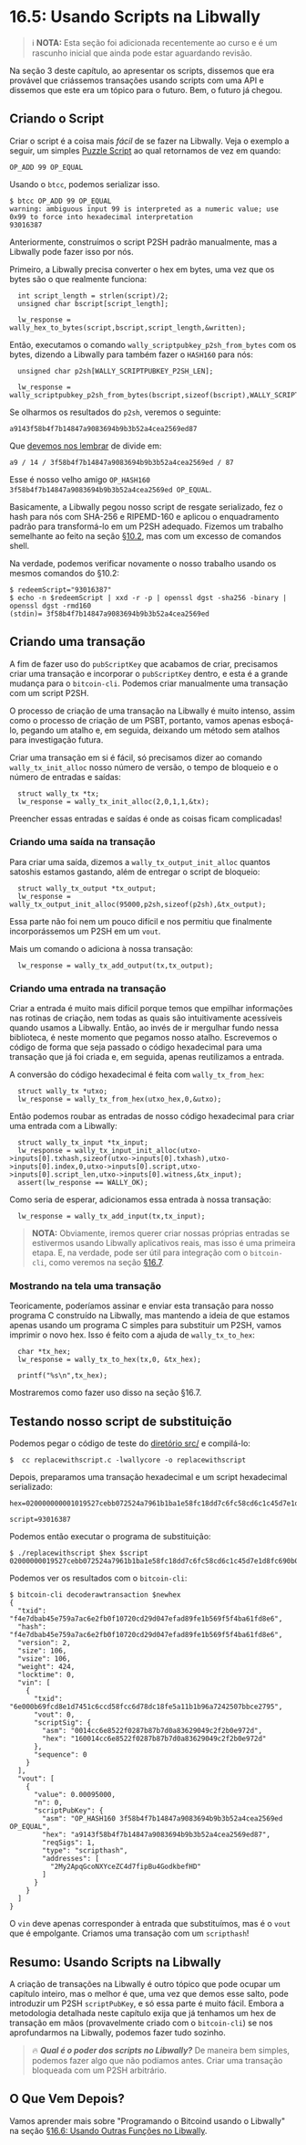 # 16.5: Usando Scripts na Libwally

> :information_source: **NOTA:** Esta seção foi adicionada recentemente ao curso e é um rascunho inicial que ainda pode estar aguardando revisão.

Na seção 3 deste capítulo, ao apresentar os scripts, dissemos que era provável que criássemos transações usando scripts com uma API e dissemos que este era um tópico para o futuro. Bem, o futuro já chegou.

## Criando o Script

Criar o script é a coisa mais _fácil_ de se fazer na Libwally. Veja o exemplo a seguir, um simples [Puzzle Script](13_1_Writing_Puzzle_Scripts.md) ao qual retornamos de vez em quando:
```
OP_ADD 99 OP_EQUAL
```
Usando o `btcc`, podemos serializar isso.
```
$ btcc OP_ADD 99 OP_EQUAL
warning: ambiguous input 99 is interpreted as a numeric value; use 0x99 to force into hexadecimal interpretation
93016387
```
Anteriormente, construímos o script P2SH padrão manualmente, mas a Libwally pode fazer isso por nós.

Primeiro, a Libwally precisa converter o hex em bytes, uma vez que os bytes são o que realmente funciona:
```
  int script_length = strlen(script)/2;
  unsigned char bscript[script_length];
    
  lw_response = wally_hex_to_bytes(script,bscript,script_length,&written);
```
Então, executamos o comando `wally_scriptpubkey_p2sh_from_bytes` com os bytes, dizendo a Libwally para também fazer o `HASH160` para nós:
```
  unsigned char p2sh[WALLY_SCRIPTPUBKEY_P2SH_LEN];
          
  lw_response = wally_scriptpubkey_p2sh_from_bytes(bscript,sizeof(bscript),WALLY_SCRIPT_HASH160,p2sh,WALLY_SCRIPTPUBKEY_P2SH_LEN,&written);
```
Se olharmos os resultados do `p2sh`, veremos o seguinte:
```
a9143f58b4f7b14847a9083694b9b3b52a4cea2569ed87
```
Que [devemos nos lembrar](10_2_Building_the_Structure_of_P2SH.md) de divide em:
```
a9 / 14 / 3f58b4f7b14847a9083694b9b3b52a4cea2569ed / 87
```
Esse é nosso velho amigo `OP_HASH160 3f58b4f7b14847a9083694b9b3b52a4cea2569ed OP_EQUAL`.

Basicamente, a Libwally pegou nosso script de resgate serializado, fez o hash para nós com SHA-256 e RIPEMD-160 e aplicou o enquadramento padrão para transformá-lo em um P2SH adequado. Fizemos um trabalho semelhante ao feito na seção [§10.2](10_2_Building_the_Structure_of_P2SH.md), mas com um excesso de comandos shell.

Na verdade, podemos verificar novamente o nosso trabalho usando os mesmos comandos do §10.2:
```
$ redeemScript="93016387"
$ echo -n $redeemScript | xxd -r -p | openssl dgst -sha256 -binary | openssl dgst -rmd160
(stdin)= 3f58b4f7b14847a9083694b9b3b52a4cea2569ed
```

## Criando uma transação

A fim de fazer uso do `pubScriptKey` que acabamos de criar, precisamos criar uma transação e incorporar o `pubScriptKey` dentro, e esta é a grande mudança para o `bitcoin-cli`. Podemos criar manualmente uma transação com um script P2SH.

O processo de criação de uma transação na Libwally é muito intenso, assim como o processo de criação de um PSBT, portanto, vamos apenas esboçá-lo, pegando um atalho e, em seguida, deixando um método sem atalhos para investigação futura.

Criar uma transação em si é fácil, só precisamos dizer ao comando `wally_tx_init_alloc` nosso número de versão, o tempo de bloqueio e o número de entradas e saídas:
```
  struct wally_tx *tx;
  lw_response = wally_tx_init_alloc(2,0,1,1,&tx);
```
Preencher essas entradas e saídas é onde as coisas ficam complicadas!

### Criando uma saída na transação

Para criar uma saída, dizemos a `wally_tx_output_init_alloc` quantos satoshis estamos gastando, além de entregar o script de bloqueio:
```
  struct wally_tx_output *tx_output;
  lw_response = wally_tx_output_init_alloc(95000,p2sh,sizeof(p2sh),&tx_output);
```
Essa parte não foi nem um pouco difícil e nos permitiu que finalmente incorporássemos um P2SH em um `vout`.

Mais um comando o adiciona à nossa transação:
```
  lw_response = wally_tx_add_output(tx,tx_output);
```

### Criando uma entrada na transação

Criar a entrada é muito mais difícil porque temos que empilhar informações nas rotinas de criação, nem todas as quais são intuitivamente acessíveis quando usamos a Libwally. Então, ao invés de ir mergulhar fundo nessa biblioteca, é neste momento que pegamos nosso atalho. Escrevemos o código de forma que seja passado o código hexadecimal para uma transação que já foi criada e, em seguida, apenas reutilizamos a entrada.

A conversão do código hexadecimal é feita com `wally_tx_from_hex`:
```
  struct wally_tx *utxo;
  lw_response = wally_tx_from_hex(utxo_hex,0,&utxo);
```
Então podemos roubar as entradas de nosso código hexadecimal para criar uma entrada com a Libwally:
```
  struct wally_tx_input *tx_input;
  lw_response = wally_tx_input_init_alloc(utxo->inputs[0].txhash,sizeof(utxo->inputs[0].txhash),utxo->inputs[0].index,0,utxo->inputs[0].script,utxo->inputs[0].script_len,utxo->inputs[0].witness,&tx_input);
  assert(lw_response == WALLY_OK);            
```
Como seria de esperar, adicionamos essa entrada à nossa transação:
```
  lw_response = wally_tx_add_input(tx,tx_input);
```

> **NOTA:** Obviamente, iremos querer criar nossas próprias entradas se estivermos usando Libwally aplicativos reais, mas isso é uma primeira etapa. E, na verdade, pode ser útil para integração com o `bitcoin-cli`, como veremos na seção [§16.7](16_7_Integrating_Libwally_and_Bitcoin-CLI.md).

### Mostrando na tela uma transação

Teoricamente, poderíamos assinar e enviar esta transação para nosso programa C construído na Libwally, mas mantendo a ideia de que estamos apenas usando um programa C simples para substituir um P2SH, vamos imprimir o novo hex. Isso é feito com a ajuda de `wally_tx_to_hex`:
```
  char *tx_hex;
  lw_response = wally_tx_to_hex(tx,0, &tx_hex);

  printf("%s\n",tx_hex);
```
Mostraremos como fazer uso disso na seção §16.7.

## Testando nosso script de substituição

Podemos pegar o código de teste do [diretório src/](src/16_5_replacewithscript.c) e compilá-lo:
```
$  cc replacewithscript.c -lwallycore -o replacewithscript
```
Depois, preparamos uma transação hexadecimal e um script hexadecimal serializado:
```
hex=020000000001019527cebb072524a7961b1ba1e58fc18dd7c6fc58cd6c1c45d7e1d8fc690b006e0000000017160014cc6e8522f0287b87b7d0a83629049c2f2b0e972dfeffffff026f8460000000000017a914ba421212a629a840492acb2324b497ab95da7d1e87306f0100000000001976a914a2a68c5f9b8e25fdd1213c38d952ab2be2e271be88ac02463043021f757054fa61cfb75b64b17230b041b6d73f25ff9c018457cf95c9490d173fb4022075970f786f24502290e8a5ed0f0a85a9a6776d3730287935fb23aa817791c01701210293fef93f52e6ce8be581db62229baf116714fcb24419042ffccc762acc958294e6921b00

script=93016387
```
Podemos então executar o programa de substituição:
```
$ ./replacewithscript $hex $script
02000000019527cebb072524a7961b1ba1e58fc18dd7c6fc58cd6c1c45d7e1d8fc690b006e0000000017160014cc6e8522f0287b87b7d0a83629049c2f2b0e972d0000000001187301000000000017a9143f58b4f7b14847a9083694b9b3b52a4cea2569ed8700000000
```
Podemos ver os resultados com o `bitcoin-cli`:
```
$ bitcoin-cli decoderawtransaction $newhex
{
  "txid": "f4e7dbab45e759a7ac6e2fb0f10720cd29d047efad89fe1b569f5f4ba61fd8e6",
  "hash": "f4e7dbab45e759a7ac6e2fb0f10720cd29d047efad89fe1b569f5f4ba61fd8e6",
  "version": 2,
  "size": 106,
  "vsize": 106,
  "weight": 424,
  "locktime": 0,
  "vin": [
    {
      "txid": "6e000b69fcd8e1d7451c6ccd58fcc6d78dc18fe5a11b1b96a7242507bbce2795",
      "vout": 0,
      "scriptSig": {
        "asm": "0014cc6e8522f0287b87b7d0a83629049c2f2b0e972d",
        "hex": "160014cc6e8522f0287b87b7d0a83629049c2f2b0e972d"
      },
      "sequence": 0
    }
  ],
  "vout": [
    {
      "value": 0.00095000,
      "n": 0,
      "scriptPubKey": {
        "asm": "OP_HASH160 3f58b4f7b14847a9083694b9b3b52a4cea2569ed OP_EQUAL",
        "hex": "a9143f58b4f7b14847a9083694b9b3b52a4cea2569ed87",
        "reqSigs": 1,
        "type": "scripthash",
        "addresses": [
          "2My2ApqGcoNXYceZC4d7fipBu4GodkbefHD"
        ]
      }
    }
  ]
}
```
O `vin` deve apenas corresponder à entrada que substituímos, mas é o `vout` que é empolgante. Criamos uma transação com um `scripthash`!

## Resumo: Usando Scripts na Libwally

A criação de transações na Libwally é outro tópico que pode ocupar um capítulo inteiro, mas o melhor é que, uma vez que demos esse salto, pode introduzir um P2SH `scriptPubKey`, e só essa parte é muito fácil. Embora a metodologia detalhada neste capítulo exija que já tenhamos um hex de transação em mãos (provavelmente criado com o `bitcoin-cli`) se nos aprofundarmos na Libwally, podemos fazer tudo sozinho.

> :fire: ***Qual é o poder dos scripts no Libwally?*** De maneira bem simples, podemos fazer algo que não podíamos antes. Criar uma transação bloqueada com um P2SH arbitrário.

## O Que Vem Depois?

Vamos aprender mais sobre "Programando o Bitcoind usando o Libwally" na seção [§16.6: Usando Outras Funções no Libwally](16_6_Using_Other_Functions_in_Libwally.md).